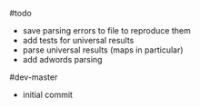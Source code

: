 #todo

- save parsing errors to file to reproduce them
- add tests for universal results
- parse universal results (maps in particular)
- add adwords parsing

#dev-master

- initial commit